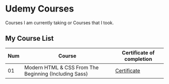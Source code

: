 # Udemy Courses

Сourses I am currently taking or Courses that I took.

## My Course List

| Num | Course                                                | Certificate of completion |
| --- | ----------------------------------------------------- | ------------------------- |
| 01  | Modern HTML & CSS From The Beginning (Including Sass) | [Certificate](#)          |
